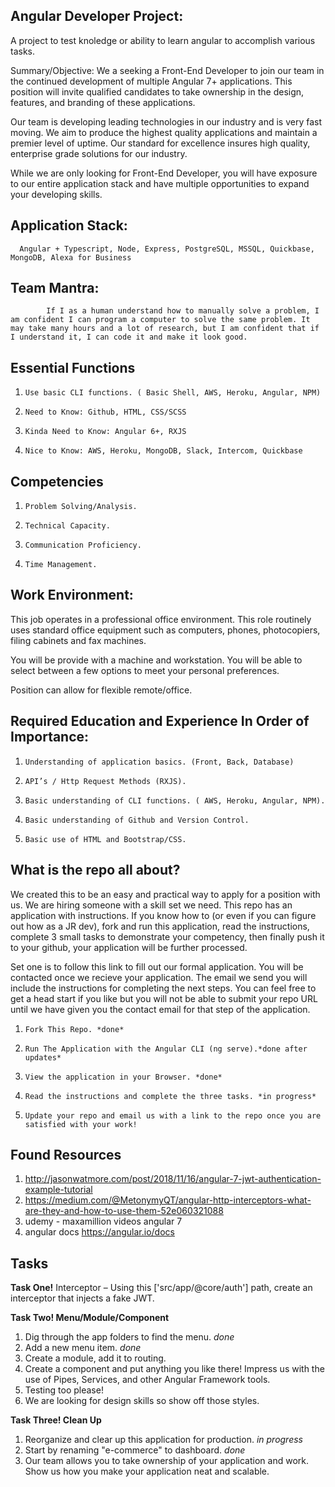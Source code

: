 ## Angular Developer Project:
A project to test knoledge or ability to learn angular to accomplish various tasks.
 
Summary/Objective:
We a seeking a Front-End Developer to join our team in the continued development of multiple Angular 7+ applications. This position will invite qualified candidates to take ownership in the design, features, and branding of these applications.
 
Our team is developing leading technologies in our industry and is very fast moving. We aim to produce the highest quality applications and maintain a premier level of uptime. Our standard for excellence insures high quality, enterprise grade solutions for our industry.

While we are only looking for Front-End Developer, you will have exposure to our entire application stack and have multiple opportunities to expand your developing skills.
 
## Application Stack:
      Angular + Typescript, Node, Express, PostgreSQL, MSSQL, Quickbase, MongoDB, Alexa for Business

## Team Mantra:
        	If I as a human understand how to manually solve a problem, I am confident I can program a computer to solve the same problem. It may take many hours and a lot of research, but I am confident that if I understand it, I can code it and make it look good.
 
## Essential Functions
1.     Use basic CLI functions. ( Basic Shell, AWS, Heroku, Angular, NPM)
2.     Need to Know: Github, HTML, CSS/SCSS
3.     Kinda Need to Know: Angular 6+, RXJS
4.     Nice to Know: AWS, Heroku, MongoDB, Slack, Intercom, Quickbase


## Competencies
1.     Problem Solving/Analysis.
2.     Technical Capacity.
3.     Communication Proficiency.
4.     Time Management.
 
 
## Work Environment:
This job operates in a professional office environment. This role routinely
uses standard office equipment such as computers, phones, photocopiers,
filing cabinets and fax machines.
 
You will be provide with a machine and workstation. You will be able to select between a few options to meet your personal preferences.
 
Position can allow for flexible remote/office.
 
## Required Education and Experience In Order of Importance:
 
1.     Understanding of application basics. (Front, Back, Database)
2.     API’s / Http Request Methods (RXJS).
3.     Basic understanding of CLI functions. ( AWS, Heroku, Angular, NPM).
4.     Basic understanding of Github and Version Control.
5.     Basic use of HTML and Bootstrap/CSS.

## What is the repo all about?

We created this to be an easy and practical way to apply for a position with us. We are hiring someone with a skill set we need. This repo has an application with instructions. If you know how to (or even if you can figure out how as a JR dev), fork and run this application, read the instructions, complete 3 small tasks to demonstrate your competency, then finally push it to your github, your application will be further processed.

Set one is to follow this link <INSERT THE LINK> to fill out our formal application. You will be contacted once we recieve your application. The email we send you will include the instructions for completing the next steps. You can feel free to get a head start if you like but you will not be able to submit your repo URL until we have given you the contact email for that step of the application.

1.     Fork This Repo. *done*
2.     Run The Application with the Angular CLI (ng serve).*done after updates*
3.     View the application in your Browser. *done*
4.     Read the instructions and complete the three tasks. *in progress*
5.     Update your repo and email us with a link to the repo once you are satisfied with your work!

## Found Resources 
1. http://jasonwatmore.com/post/2018/11/16/angular-7-jwt-authentication-example-tutorial
2. https://medium.com/@MetonymyQT/angular-http-interceptors-what-are-they-and-how-to-use-them-52e060321088
3. udemy - maxamillion videos angular 7
4. angular docs https://angular.io/docs

## Tasks
**Task One!**
Interceptor – Using this ['src/app/@core/auth'] path, create an interceptor that injects a fake JWT. 

**Task Two! Menu/Module/Component** 
1. Dig through the app folders to find the menu. *done*
2. Add a new menu item. *done*
3. Create a module, add it to routing. 
4. Create a component and put anything you like there! Impress us with the use of Pipes, Services, and other Angular Framework tools. 
5. Testing too please! 
6. We are looking for design skills so show off those styles.

**Task Three! Clean Up**
1. Reorganize and clear up this application for production. *in progress*
2. Start by renaming "e-commerce" to dashboard. *done*
3. Our team allows you to take ownership of your application and work. Show us how you make your application neat and scalable.

